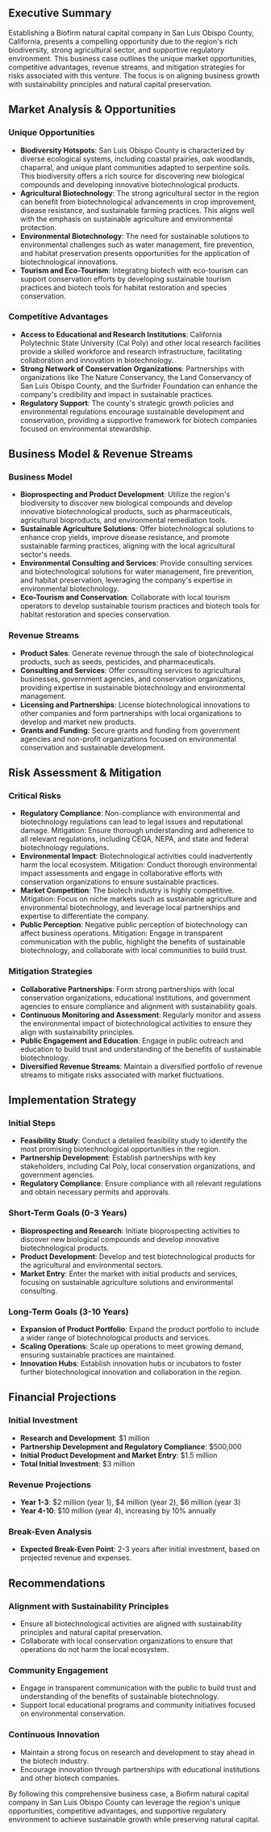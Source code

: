 ## Executive Summary

Establishing a Biofirm natural capital company in San Luis Obispo County, California, presents a compelling opportunity due to the region's rich biodiversity, strong agricultural sector, and supportive regulatory environment. This business case outlines the unique market opportunities, competitive advantages, revenue streams, and mitigation strategies for risks associated with this venture. The focus is on aligning business growth with sustainability principles and natural capital preservation.

## Market Analysis & Opportunities

### Unique Opportunities
- **Biodiversity Hotspots**: San Luis Obispo County is characterized by diverse ecological systems, including coastal prairies, oak woodlands, chaparral, and unique plant communities adapted to serpentine soils. This biodiversity offers a rich source for discovering new biological compounds and developing innovative biotechnological products.
- **Agricultural Biotechnology**: The strong agricultural sector in the region can benefit from biotechnological advancements in crop improvement, disease resistance, and sustainable farming practices. This aligns well with the emphasis on sustainable agriculture and environmental protection.
- **Environmental Biotechnology**: The need for sustainable solutions to environmental challenges such as water management, fire prevention, and habitat preservation presents opportunities for the application of biotechnological innovations.
- **Tourism and Eco-Tourism**: Integrating biotech with eco-tourism can support conservation efforts by developing sustainable tourism practices and biotech tools for habitat restoration and species conservation.

### Competitive Advantages
- **Access to Educational and Research Institutions**: California Polytechnic State University (Cal Poly) and other local research facilities provide a skilled workforce and research infrastructure, facilitating collaboration and innovation in biotechnology.
- **Strong Network of Conservation Organizations**: Partnerships with organizations like The Nature Conservancy, the Land Conservancy of San Luis Obispo County, and the Surfrider Foundation can enhance the company's credibility and impact in sustainable practices.
- **Regulatory Support**: The county's strategic growth policies and environmental regulations encourage sustainable development and conservation, providing a supportive framework for biotech companies focused on environmental stewardship.

## Business Model & Revenue Streams

### Business Model
- **Bioprospecting and Product Development**: Utilize the region's biodiversity to discover new biological compounds and develop innovative biotechnological products, such as pharmaceuticals, agricultural bioproducts, and environmental remediation tools.
- **Sustainable Agriculture Solutions**: Offer biotechnological solutions to enhance crop yields, improve disease resistance, and promote sustainable farming practices, aligning with the local agricultural sector's needs.
- **Environmental Consulting and Services**: Provide consulting services and biotechnological solutions for water management, fire prevention, and habitat preservation, leveraging the company's expertise in environmental biotechnology.
- **Eco-Tourism and Conservation**: Collaborate with local tourism operators to develop sustainable tourism practices and biotech tools for habitat restoration and species conservation.

### Revenue Streams
- **Product Sales**: Generate revenue through the sale of biotechnological products, such as seeds, pesticides, and pharmaceuticals.
- **Consulting and Services**: Offer consulting services to agricultural businesses, government agencies, and conservation organizations, providing expertise in sustainable biotechnology and environmental management.
- **Licensing and Partnerships**: License biotechnological innovations to other companies and form partnerships with local organizations to develop and market new products.
- **Grants and Funding**: Secure grants and funding from government agencies and non-profit organizations focused on environmental conservation and sustainable development.

## Risk Assessment & Mitigation

### Critical Risks
- **Regulatory Compliance**: Non-compliance with environmental and biotechnology regulations can lead to legal issues and reputational damage. Mitigation: Ensure thorough understanding and adherence to all relevant regulations, including CEQA, NEPA, and state and federal biotechnology regulations.
- **Environmental Impact**: Biotechnological activities could inadvertently harm the local ecosystem. Mitigation: Conduct thorough environmental impact assessments and engage in collaborative efforts with conservation organizations to ensure sustainable practices.
- **Market Competition**: The biotech industry is highly competitive. Mitigation: Focus on niche markets such as sustainable agriculture and environmental biotechnology, and leverage local partnerships and expertise to differentiate the company.
- **Public Perception**: Negative public perception of biotechnology can affect business operations. Mitigation: Engage in transparent communication with the public, highlight the benefits of sustainable biotechnology, and collaborate with local communities to build trust.

### Mitigation Strategies
- **Collaborative Partnerships**: Form strong partnerships with local conservation organizations, educational institutions, and government agencies to ensure compliance and alignment with sustainability goals.
- **Continuous Monitoring and Assessment**: Regularly monitor and assess the environmental impact of biotechnological activities to ensure they align with sustainability principles.
- **Public Engagement and Education**: Engage in public outreach and education to build trust and understanding of the benefits of sustainable biotechnology.
- **Diversified Revenue Streams**: Maintain a diversified portfolio of revenue streams to mitigate risks associated with market fluctuations.

## Implementation Strategy

### Initial Steps
- **Feasibility Study**: Conduct a detailed feasibility study to identify the most promising biotechnological opportunities in the region.
- **Partnership Development**: Establish partnerships with key stakeholders, including Cal Poly, local conservation organizations, and government agencies.
- **Regulatory Compliance**: Ensure compliance with all relevant regulations and obtain necessary permits and approvals.

### Short-Term Goals (0-3 Years)
- **Bioprospecting and Research**: Initiate bioprospecting activities to discover new biological compounds and develop innovative biotechnological products.
- **Product Development**: Develop and test biotechnological products for the agricultural and environmental sectors.
- **Market Entry**: Enter the market with initial products and services, focusing on sustainable agriculture solutions and environmental consulting.

### Long-Term Goals (3-10 Years)
- **Expansion of Product Portfolio**: Expand the product portfolio to include a wider range of biotechnological products and services.
- **Scaling Operations**: Scale up operations to meet growing demand, ensuring sustainable practices are maintained.
- **Innovation Hubs**: Establish innovation hubs or incubators to foster further biotechnological innovation and collaboration in the region.

## Financial Projections

### Initial Investment
- **Research and Development**: $1 million
- **Partnership Development and Regulatory Compliance**: $500,000
- **Initial Product Development and Market Entry**: $1.5 million
- **Total Initial Investment**: $3 million

### Revenue Projections
- **Year 1-3**: $2 million (year 1), $4 million (year 2), $6 million (year 3)
- **Year 4-10**: $10 million (year 4), increasing by 10% annually

### Break-Even Analysis
- **Expected Break-Even Point**: 2-3 years after initial investment, based on projected revenue and expenses.

## Recommendations

### Alignment with Sustainability Principles
- Ensure all biotechnological activities are aligned with sustainability principles and natural capital preservation.
- Collaborate with local conservation organizations to ensure that operations do not harm the local ecosystem.

### Community Engagement
- Engage in transparent communication with the public to build trust and understanding of the benefits of sustainable biotechnology.
- Support local educational programs and community initiatives focused on environmental conservation.

### Continuous Innovation
- Maintain a strong focus on research and development to stay ahead in the biotech industry.
- Encourage innovation through partnerships with educational institutions and other biotech companies.

By following this comprehensive business case, a Biofirm natural capital company in San Luis Obispo County can leverage the region's unique opportunities, competitive advantages, and supportive regulatory environment to achieve sustainable growth while preserving natural capital.